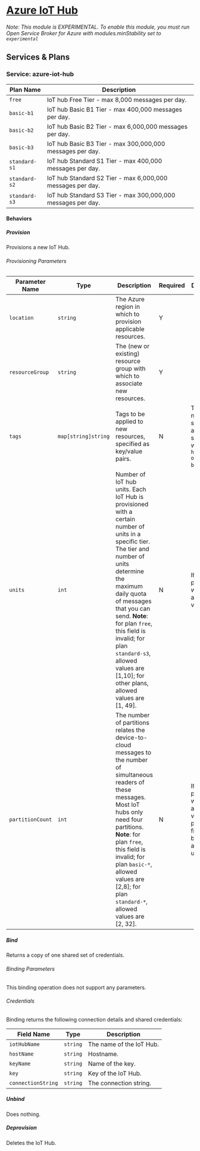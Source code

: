 # [Azure IoT Hub](https://azure.microsoft.com/en-us/services/iot-hub/)

_Note: This module is EXPERIMENTAL. To enable this module, you must run Open Service Broker for Azure with modules.minStability set to `experimental`_

## Services & Plans

### Service: azure-iot-hub

| Plan Name     | Description                                                  |
| ------------- | ------------------------------------------------------------ |
| `free`        | IoT hub Free Tier - max 8,000 messages per day.              |
| `basic-b1`    | IoT hub Basic B1 Tier - max 400,000 messages per day.        |
| `basic-b2`    | IoT hub Basic B2 Tier - max 6,000,000 messages per day.      |
| `basic-b3`    | IoT hub Basic B3 Tier - max 300,000,000 messages per day.    |
| `standard-s1` | IoT hub Standard S1 Tier - max 400,000 messages per day.     |
| `standard-s2` | IoT hub Standard S2 Tier - max 6,000,000 messages per day.   |
| `standard-s3` | IoT hub Standard S3 Tier - max 300,000,000 messages per day. |

#### Behaviors

##### Provision

Provisions a new IoT Hub.

###### Provisioning Parameters

| Parameter Name   | Type                | Description                                                  | Required | Default Value                                                |
| ---------------- | ------------------- | ------------------------------------------------------------ | -------- | ------------------------------------------------------------ |
| `location`       | `string`            | The Azure region in which to provision applicable resources. | Y        |                                                              |
| `resourceGroup`  | `string`            | The (new or existing) resource group with which to associate new resources. | Y        |                                                              |
| `tags`           | `map[string]string` | Tags to be applied to new resources, specified as key/value pairs. | N        | Tags (even if none are specified) are automatically supplemented with `heritage: open-service-broker-azure`. |
| `units`          | `int`               | Number of IoT hub units. Each IoT Hub is provisioned with a certain number of units in a specific tier. The tier and number of units determine the maximum daily quota of messages that you can send. **Note**: for plan `free`, this field is invalid; for plan `standard-s3`, allowed values are [1,10]; for other plans, allowed values are [1, 49]. | N        | If not provided, `1 `will be used as default value.          |
| `partitionCount` | `int`               | The number of partitions relates the device-to-cloud messages to the number of simultaneous readers of these messages. Most IoT hubs only need four partitions. **Note**: for plan `free`, this field is invalid; for plan `basic-*`, allowed values are [2,8]; for plan `standard-*`, allowed values are [2, 32]. | N        | If not provided, `4` will be used as default value. For plan `free`, this field cannot be provided and `2` will be used. |

##### Bind

Returns a copy of one shared set of credentials.

###### Binding Parameters

This binding operation does not support any parameters.

###### Credentials

Binding returns the following connection details and shared credentials:

| Field Name         | Type     | Description              |
| ------------------ | -------- | ------------------------ |
| `iotHubName`       | `string` | The name of the IoT Hub. |
| `hostName`         | `string` | Hostname.                |
| `keyName`          | `string` | Name of the key.         |
| `key`              | `string` | Key of the IoT Hub.      |
| `connectionString` | `string` | The connection string.   |

##### Unbind

Does nothing.

##### Deprovision

Deletes the IoT Hub.